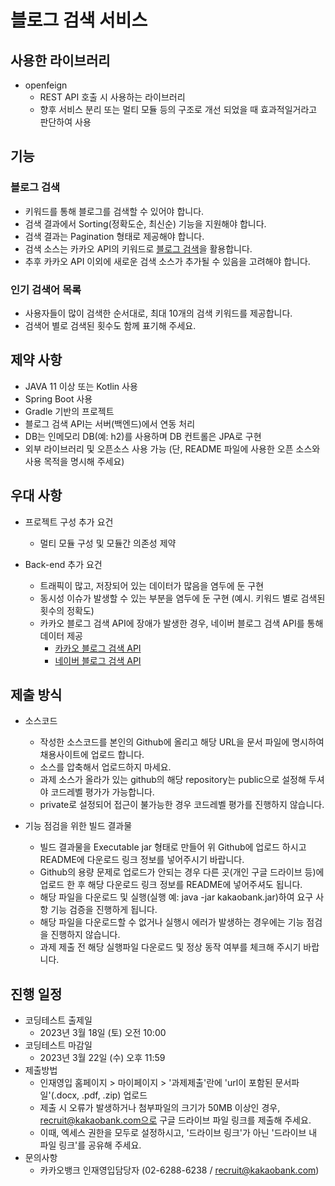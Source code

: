 # 블로그 검색 서비스

## 사용한 라이브러리
- openfeign
  - REST API 호출 시 사용하는 라이브러리 
  - 향후 서비스 분리 또는 멀티 모듈 등의 구조로 개선 되었을 때 효과적일거라고 판단하여 사용

## 기능

### 블로그 검색
- 키워드를 통해 블로그를 검색할 수 있어야 합니다.
- 검색 결과에서 Sorting(정확도순, 최신순) 기능을 지원해야 합니다.
- 검색 결과는 Pagination 형태로 제공해야 합니다.
- 검색 소스는 카카오 API의 키워드로 [블로그 검색](https://developers.kakao.com/docs/latest/ko/daum-search/dev-guide#search-blog)을 활용합니다.
- 추후 카카오 API 이외에 새로운 검색 소스가 추가될 수 있음을 고려해야 합니다.

### 인기 검색어 목록
- 사용자들이 많이 검색한 순서대로, 최대 10개의 검색 키워드를 제공합니다.
- 검색어 별로 검색된 횟수도 함께 표기해 주세요.

## 제약 사항
- JAVA 11 이상 또는 Kotlin 사용
- Spring Boot 사용
- Gradle 기반의 프로젝트
- 블로그 검색 API는 서버(백엔드)에서 연동 처리
- DB는 인메모리 DB(예: h2)를 사용하며 DB 컨트롤은 JPA로 구현
- 외부 라이브러리 및 오픈소스 사용 가능 (단, README 파일에 사용한 오픈 소스와 사용 목적을 명시해 주세요)

## 우대 사항
- 프로젝트 구성 추가 요건
  - 멀티 모듈 구성 및 모듈간 의존성 제약

- Back-end 추가 요건
  - 트래픽이 많고, 저장되어 있는 데이터가 많음을 염두에 둔 구현
  - 동시성 이슈가 발생할 수 있는 부분을 염두에 둔 구현 (예시. 키워드 별로 검색된 횟수의 정확도)
  - 카카오 블로그 검색 API에 장애가 발생한 경우, 네이버 블로그 검색 API를 통해 데이터 제공
    - [카카오 블로그 검색 API](https://developers.kakao.com/docs/latest/ko/daum-search/dev-guide#search-blog)
    - [네이버 블로그 검색 API](https://developers.naver.com/docs/serviceapi/search/blog/blog.md)

## 제출 방식
- 소스코드
  - 작성한 소스코드를 본인의 Github에 올리고 해당 URL을 문서 파일에 명시하여 채용사이트에 업로드 합니다.
  - 소스를 압축해서 업로드하지 마세요.
  - 과제 소스가 올라가 있는 github의 해당 repository는 public으로 설정해 두셔야 코드레벨 평가가 가능합니다.
  - private로 설정되어 접근이 불가능한 경우 코드레벨 평가를 진행하지 않습니다.

- 기능 점검을 위한 빌드 결과물
  - 빌드 결과물을 Executable jar 형태로 만들어 위 Github에 업로드 하시고 README에 다운로드 링크 정보를 넣어주시기 바랍니다.
  - Github의 용량 문제로 업로드가 안되는 경우 다른 곳(개인 구글 드라이브 등)에 업로드 한 후 해당 다운로드 링크 정보를 README에 넣어주셔도 됩니다.
  - 해당 파일을 다운로드 및 실행(실행 예: java -jar kakaobank.jar)하여 요구 사항 기능 검증을 진행하게 됩니다.
  - 해당 파일을 다운로드할 수 없거나 실행시 에러가 발생하는 경우에는 기능 점검을 진행하지 않습니다.
  - 과제 제출 전 해당 실행파일 다운로드 및 정상 동작 여부를 체크해 주시기 바랍니다.

## 진행 일정
- 코딩테스트 출제일
  - 2023년 3월 18일 (토) 오전 10:00
- 코딩테스트 마감일
  - 2023년 3월 22일 (수) 오후 11:59
- 제출방법
  - 인재영입 홈페이지 > 마이페이지 > '과제제출'란에 'url이 포함된 문서파일'(.docx, .pdf, .zip) 업로드
  - 제출 시 오류가 발생하거나 첨부파일의 크기가 50MB 이상인 경우, recruit@kakaobank.com으로 구글 드라이브 파일 링크를 제출해 주세요.
  - 이때, 엑세스 권한을 모두로 설정하시고, '드라이브 링크'가 아닌 '드라이브 내 파일 링크'를 공유해 주세요.
- 문의사항
  - 카카오뱅크 인재영입담당자 (02-6288-6238 / recruit@kakaobank.com)
